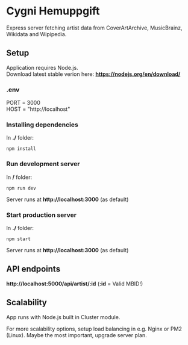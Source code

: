# Cygni Hemuppgift

Express server fetching artist data from CoverArtArchive, MusicBrainz, Wikidata and Wipipedia.

## Setup

Application requires Node.js.  
Download latest stable verion here: **https://nodejs.org/en/download/**

### .env

PORT = 3000  
HOST = "http://localhost"

### Installing dependencies

In **./** folder:

`npm install`

### Run development server

In **/** folder:

`npm run dev`

Server runs at **http://localhost:3000** (as default)

### Start production server

In **./** folder:

`npm start`

Server runs at **http://localhost:3000** (as default)

## API endpoints

**http://localhost:5000/api/artist/:id** (**:id** = Valid MBID!)

## Scalability

App runs with Node.js built in Cluster module. 

For more scalability options, setup load balancing in e.g. Nginx or PM2 (Linux). Maybe the most important, upgrade server plan.
